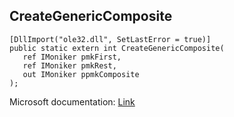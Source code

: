 ## CreateGenericComposite

```
[DllImport("ole32.dll", SetLastError = true)]
public static extern int CreateGenericComposite(
   ref IMoniker pmkFirst,
   ref IMoniker pmkRest,
   out IMoniker ppmkComposite
);
```

Microsoft documentation: [Link](https://learn.microsoft.com/en-us/windows/win32/api/objbase/nf-objbase-creategenericcomposite)
